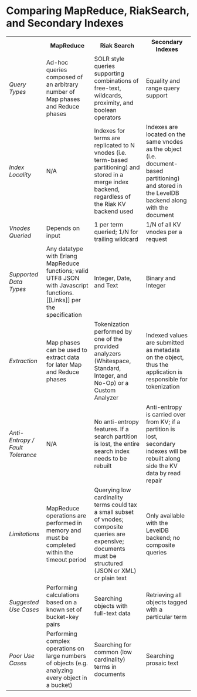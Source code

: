 # Comparing MapReduce, RiakSearch, and Secondary Indexes

<table>
    <tr>
        <th>&nbsp;</th>
        <th>MapReduce</th>
        <th>Riak Search</th>
        <th>Secondary Indexes</th>
    </tr>
    <tr>
        <td><em>Query Types</em></td>
        <td>Ad-hoc queries composed of an arbitrary number of Map phases and
            Reduce phases</td>
        <td>SOLR style queries supporting combinations of free-text, wildcards, 
            proximity, and boolean operators</td>
        <td>Equality and range query support</td>
    </tr>
    <tr>
        <td><em>Index Locality</em></td>
        <td>N/A</td>
        <td>Indexes for terms are replicated to N vnodes (i.e. term-based 
            partitioning) and stored in a merge index backend, regardless of the 
            Riak KV backend used</td>
        <td>Indexes are located on the same vnodes as the object (i.e. 
            document-based partitioning) and stored in the LevelDB backend along 
            with the document</td>
    </tr>
    <tr>
        <td><em>Vnodes Queried</em></td>
        <td>Depends on input</td>
        <td>1 per term queried; 1/N for trailing wildcard</td>
        <td>1/N of all KV vnodes per a request</td>
    </tr>
    <tr>
        <td><em>Supported Data Types</em></td>
        <td>Any datatype with Erlang MapReduce functions; valid UTF8 JSON with
            Javascript functions. [[Links]] per the specification</td>
        <td>Integer, Date, and Text</td>
        <td>Binary and Integer</td>
    </tr>
    <tr>
        <td><em>Extraction</em></td>
        <td>Map phases can be used to extract data for later Map and Reduce
            phases</td>
        <td>Tokenization performed by one of the provided analyzers (Whitespace, 
            Standard, Integer, and No-Op) or a Custom Analyzer</td>
        <td>Indexed values are submitted as metadata on the object, thus the 
            application is responsible for tokenization</td>
    </tr>
    <tr>
        <td><em>Anti-Entropy / Fault Tolerance</em></td>
        <td>N/A</td>
        <td>No anti-entropy features. If a search partition is lost, the entire
            search index needs to be rebuilt</td>
        <td>Anti-entropy is carried over from KV; if a partition is lost,
            secondary indexes will be rebuilt along side the KV data by read 
            repair</td>
    </tr>
    <tr>
        <td><em>Limitations</em></td>
        <td>MapReduce operations are performed in memory and must be completed 
            within the timeout period</td>
        <td>Querying low cardinality terms could tax a small subset of vnodes; 
            composite queries are expensive; documents must be structured (JSON 
            or XML) or plain text</td>
        <td>Only available with the LevelDB backend; no composite queries</td>
    </tr>
    <tr>
        <td><em>Suggested Use Cases</em></td>
        <td>Performing calculations based on a known set of bucket-key pairs</td>
        <td>Searching objects with full-text data</td>
        <td>Retrieving all objects tagged with a particular term</td>
    </tr>
    <tr>
        <td><em>Poor Use Cases</em></td>
        <td>Performing complex operations on large numbers of objects (e.g. analyzing every object in a bucket)</td>
        <td>Searching for common (low cardinality) terms in documents</td>
        <td>Searching prosaic text</td>
    </tr>
</table>